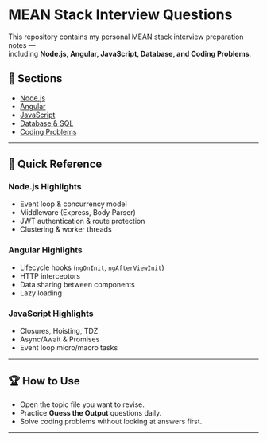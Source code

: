 # MEAN Stack Interview Questions

This repository contains my personal MEAN stack interview preparation notes —  
including **Node.js, Angular, JavaScript, Database, and Coding Problems**.

## 📂 Sections
- [Node.js](./nodejs.md)
- [Angular](./angular.md)
- [JavaScript](./javascript.md)
- [Database & SQL](./database-sql.md)
- [Coding Problems](./coding-problems.md)

---

## 📌 Quick Reference
### Node.js Highlights
- Event loop & concurrency model
- Middleware (Express, Body Parser)
- JWT authentication & route protection
- Clustering & worker threads

### Angular Highlights
- Lifecycle hooks (`ngOnInit`, `ngAfterViewInit`)
- HTTP interceptors
- Data sharing between components
- Lazy loading

### JavaScript Highlights
- Closures, Hoisting, TDZ
- Async/Await & Promises
- Event loop micro/macro tasks

---

## 🏆 How to Use
- Open the topic file you want to revise.
- Practice **Guess the Output** questions daily.
- Solve coding problems without looking at answers first.

---
